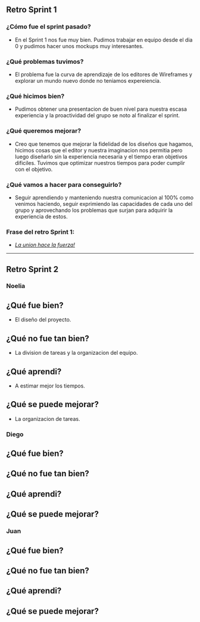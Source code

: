 ## Retro Sprint 1
### ¿Cómo fue el sprint pasado?
  - En el Sprint 1 nos fue muy bien. Pudimos trabajar en equipo desde el dia 0 y pudimos hacer unos mockups muy interesantes.

### ¿Qué problemas tuvimos?
  - El problema fue la curva de aprendizaje de los editores de Wireframes y explorar un mundo nuevo donde no teniamos expereiencia.
### ¿Qué hicimos bien?
  - Pudimos obtener una presentacion de buen nivel para nuestra escasa experiencia y la proactividad del grupo se noto al finalizar el sprint.

### ¿Qué queremos mejorar?
  - Creo que tenemos que mejorar la fidelidad de los diseños que hagamos, hicimos cosas que el editor y nuestra imaginacion nos permitia pero luego diseñarlo sin la experiencia necesaria y el tiempo eran objetivos dificiles. Tuvimos que optimizar nuestros tiempos para poder cumplir con el objetivo.
### ¿Qué vamos a hacer para conseguirlo? 
  - Seguir aprendiendo y manteniendo nuestra comunicacion al 100% como venimos haciendo, seguir exprimiendo las capacidades de cada uno del grupo y aprovechando los problemas que surjan para adquirir la experiencia de estos.

### Frase del retro Sprint 1: 
  - <i><u> La union hace la fuerza! </i></u>

-------------------------------------------------------------
## Retro Sprint 2
### Noelia
## ¿Qué fue bien?
- El diseño del proyecto.
## ¿Qué no fue tan bien?
- La division de tareas y la organizacion del equipo.
## ¿Qué aprendi?
- A estimar mejor los tiempos.
## ¿Qué se puede  mejorar?
- La organizacion de tareas.

### Diego
## ¿Qué fue bien?

## ¿Qué no fue tan bien?

## ¿Qué aprendi?

## ¿Qué se puede  mejorar?

### Juan

## ¿Qué fue bien?

## ¿Qué no fue tan bien?
## ¿Qué aprendi?

## ¿Qué se puede  mejorar?
